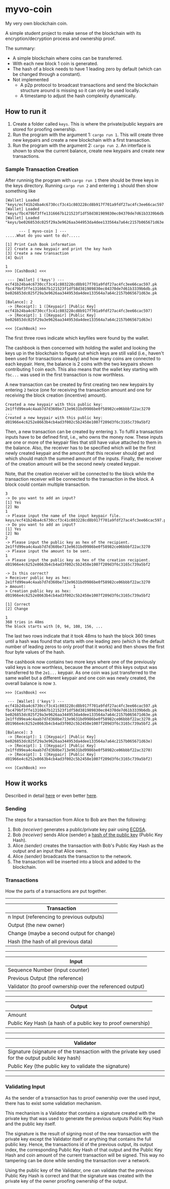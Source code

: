 # myvo-coin

My very own blockchain coin.

A simple student project to make sense of the blockchain with its encryption/decryption process and ownership proof.

The summary:

- A simple blockchain where coins can be transferred.
- With each new block 1 coin is generated.
- The hash of a block needs to have 1 leading zero by default (which can be changed through a constant).
- Not implemented
  - A p2p protocol to broadcast transactions and send the blockchain structure around is missing so it can only be used locally.
  - A timestamp to adjust the hash complexity dynamically.

## How to run it

1. Create a folder called `keys`. This is where the private/public keypairs are stored for proofing ownership.
2. Run the program with the argument 1: `cargo run 1`. This will create three new keypairs and create a new blockchain with a first transaction.
3. Run the program with the argument 2: `cargo run 2`. An interface is shown to show the current balance, create new keypairs and create new transactions.

### Sample Transaction Creation

After runninig the program with `cargo run 1` there should be three keys in the keys directory.
Running `cargo run 2` and entering `1` should then show something like

```
[Wallet] Loaded "keys/ecf41b24ba4c6730ccf3c41c803228cd8b917f701a9fdf27ac4fc3ee66cac597.pk"
[Wallet] Loaded "keys/fbc479bf3ffe1316667b121523f1df58d381989830ec04370de7d61b3339b6db.pk"
[Wallet] Loaded "keys/be026853dc025f29a3e9626aa344953da4dee133564a7a64c2157b065671d63e.pk"

      --- [ myvo-coin ] ---
.....What do you want to do?.....

[1] Print Cash Book information
[2] Create a new keypair and print the key hash
[3] Create a new transaction
[4] Quit

1
>>> [CashBook] <<<

 --- [Wallet] ('keys') ---
ecf41b24ba4c6730ccf3c41c803228cd8b917f701a9fdf27ac4fc3ee66cac597.pk
fbc479bf3ffe1316667b121523f1df58d381989830ec04370de7d61b3339b6db.pk
be026853dc025f29a3e9626aa344953da4dee133564a7a64c2157b065671d63e.pk

[Balance]: 2
 -> [Receipt]: 1 ([Keypair] [Public Key] ecf41b24ba4c6730ccf3c41c803228cd8b917f701a9fdf27ac4fc3ee66cac597)
 -> [Receipt]: 1 ([Keypair] [Public Key] be026853dc025f29a3e9626aa344953da4dee133564a7a64c2157b065671d63e)

<<< [CashBook] >>>
```

The first three rows indicate which keyfiles were found by the wallet.

The cashbook is then concerned with holding the wallet and looking the keys up in the blockchain to figure out which keys are still valid (i.e., haven't been used for transactions already) and how many coins are connected to each keypair.
Here, the balance is 2 coins with the two keypairs shown contributing 1 coin each.
This also means that the wallet key starting with `fbc...` was used in the first transaction is now worthless.

A new transaction can be created by first creating two new keypairs by entering `2` twice (one for receiving the transaction amount and one for receiving the block creation (incentive) amount).

```
Created a new keypair with this public key:
2e1ffd99ea4c4aab7d7d360be713e9631bd9986be0f58982ce06bbbf22ac3270
...
Created a new keypair with this public key:
d01966e4c6252e8663b4cb4ad3f002c5b2458e1007f209d3f6c3165c739a5bf2
```

Then, a new transaction can be created by entering `3`.
To fulfil a transaction inputs have to be defined first, i.e., who owns the money now.
These inputs are one or more of the keypair files that still have value attached to them in the balance.
Also, the receiver has to be specified which will be the first newly created keypair and the amount that this receiver should get and which should match the summed amount of the inputs.
Finally, the receiver of the creation amount will be the second newly created keypair.

Note, that the creation receiver will be connected to the block while the transaction receiver will be connected to the transaction in the block.
A block could contain multiple transaction.

```
3
-> Do you want to add an input?
[1] Yes
[2] No
1
-> Please input the name of the input keypair file.
keys/ecf41b24ba4c6730ccf3c41c803228cd8b917f701a9fdf27ac4fc3ee66cac597.pk
-> Do you want to add an input?
[1] Yes
[2] No
2
-> Please input the public key as hex of the recipient.
2e1ffd99ea4c4aab7d7d360be713e9631bd9986be0f58982ce06bbbf22ac3270
-> Please input the amount to be sent.
1
-> Please input the public key as hex of the creation recipient.
d01966e4c6252e8663b4cb4ad3f002c5b2458e1007f209d3f6c3165c739a5bf2

-> Is this correct?
> Receiver public key as hex: 2e1ffd99ea4c4aab7d7d360be713e9631bd9986be0f58982ce06bbbf22ac3270
> Amount:                     1
> Creation public key as hex: d01966e4c6252e8663b4cb4ad3f002c5b2458e1007f209d3f6c3165c739a5bf2

[1] Correct
[2] Change

1
360 tries in 48ms
The block starts with [0, 94, 108, 156, ...
```

The last two rows indicate that it took 48ms to hash the block 360 times until a hash was found that starts with one leading zero (which is the default number of leading zeros to only proof that it works) and then shows the first four byte values of the hash.

The cashbook now contains two more keys where one of the previously valid keys is now worthless, because the amount of this keys output was transferred to the `2e1...` keypair.
As one coin was just transferred to the same wallet but a different keypair and one coin was newly created, the overall balance is now `3`.

```
>>> [CashBook] <<<

 --- [Wallet] ('keys') ---
ecf41b24ba4c6730ccf3c41c803228cd8b917f701a9fdf27ac4fc3ee66cac597.pk
fbc479bf3ffe1316667b121523f1df58d381989830ec04370de7d61b3339b6db.pk
be026853dc025f29a3e9626aa344953da4dee133564a7a64c2157b065671d63e.pk
2e1ffd99ea4c4aab7d7d360be713e9631bd9986be0f58982ce06bbbf22ac3270.pk
d01966e4c6252e8663b4cb4ad3f002c5b2458e1007f209d3f6c3165c739a5bf2.pk

[Balance]: 3
 -> [Receipt]: 1 ([Keypair] [Public Key] be026853dc025f29a3e9626aa344953da4dee133564a7a64c2157b065671d63e)
 -> [Receipt]: 1 ([Keypair] [Public Key] 2e1ffd99ea4c4aab7d7d360be713e9631bd9986be0f58982ce06bbbf22ac3270)
 -> [Receipt]: 1 ([Keypair] [Public Key] d01966e4c6252e8663b4cb4ad3f002c5b2458e1007f209d3f6c3165c739a5bf2)

<<< [CashBook] >>>
```

## How it works

Described in detail [here](https://developer.bitcoin.org/devguide/transactions.html) or even better [here](https://learnmeabitcoin.com/technical/transaction-data).

### Sending

The steps for a transaction from Alice to Bob are then the following:

1. Bob _(receiver)_ generates a public/private key pair using [ECDSA](/theory/signatures.html#ellipctic-curve-digital-signature).
2. Bob _(receiver)_ sends Alice (sender) a [hash of the public key](#public-key-hash) (Public Key Hash).
3. Alice _(sender)_ creates the transaction with Bob's Public Key Hash as the output and an input that Alice owns.
4. Alice _(sender)_ broadcasts the transaction to the network.
5. The transaction will be inserted into a block and added to the blockchain.

### Transactions

How the parts of a transactions are put together.

---

| Transaction                               |
| ----------------------------------------- |
| n Input (referencing to previous outputs) |
| Output (the new owner)                    |
| Change (maybe a second output for change) |
| Hash (the hash of all previous data)      |

---

| Input                                                     |
| --------------------------------------------------------- |
| Sequence Number (input counter)                           |
| Previous Output (the reference)                           |
| Validator (to proof ownership over the referenced output) |

---

| Output                                                      |
| ----------------------------------------------------------- |
| Amount                                                      |
| Public Key Hash (a hash of a public key to proof ownership) |

---

| Validator                                                                                         |
| ------------------------------------------------------------------------------------------------- |
| Signature (signature of the transaction with the private key used for the output public key hash) |
| Public Key (the public key to validate the signature)                                             |

---

### Validating Input

As the sender of a transaction has to proof ownership over the used input, there has to exist some validation mechanism.

This mechanism is a Validator that contains a signature created with the private key that was used to generate the previous outputs Public Key Hash and the public key itself.

The signature is the result of signing most of the new transaction with the private key except the Validator itself or anything that contains the full public key.
Hence, the transactions id of the previous output, its output index, the corresponding Public Key Hash of that output and the Public Key Hash and coin amount of the current transaction will be signed.
This way no tampering can be done while sending the transaction over a network.

Using the public key of the Validator, one can validate that the previous Public Key Hash is correct and that the signature was created with the private key of the owner proofing ownership of the output.
